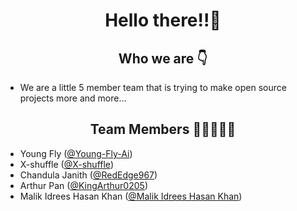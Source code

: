 <h1 align="center">Hello there!!👋</h1>
<h2 align="center">Who we are 👇</h2>
<ul>
  <li>We are a little 5 member team that is trying to make open source projects more and more...</li>
</ul>

<h2 align="center">Team Members 👨👨👨👨👨</h2>

* Young Fly ([@Young-Fly-Ai](https://github.com/Young-Fly-Ai))
* X-shuffle ([@X-shuffle](https://github.com/X-shuffle))
* Chandula Janith ([@RedEdge967](https://github.com/RedEdge967))
* Arthur Pan ([@KingArthur0205](https://github.com/KingArthur0205))
* Malik Idrees Hasan Khan ([@Malik Idrees Hasan Khan](https://github.com/MalikIdreesHasanKhan))
